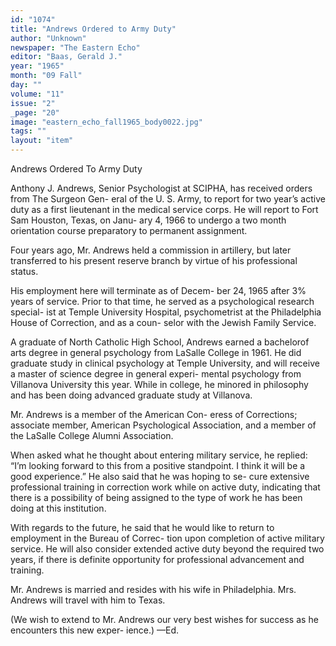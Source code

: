 ```yaml
---
id: "1074"
title: "Andrews Ordered to Army Duty"
author: "Unknown"
newspaper: "The Eastern Echo"
editor: "Baas, Gerald J."
year: "1965"
month: "09 Fall"
day: ""
volume: "11"
issue: "2"
_page: "20"
image: "eastern_echo_fall1965_body0022.jpg"
tags: ""
layout: "item"
---
```

Andrews Ordered To Army Duty

Anthony J. Andrews, Senior Psychologist at
SCIPHA, has received orders from The Surgeon Gen-
eral of the U. S. Army, to report for two year’s active
duty as a first lieutenant in the medical service corps.
He will report to Fort Sam Houston, Texas, on Janu-
ary 4, 1966 to undergo a two month orientation course
preparatory to permanent assignment.

Four years ago, Mr. Andrews held a commission in
artillery, but later transferred to his present reserve
branch by virtue of his professional status.

His employment here will terminate as of Decem-
ber 24, 1965 after 3% years of service. Prior to that
time, he served as a psychological research special-
ist at Temple University Hospital, psychometrist at
the Philadelphia House of Correction, and as a coun-
selor with the Jewish Family Service.

A graduate of North Catholic High School, Andrews
earned a bachelorof arts degree in general psychology
from LaSalle College in 1961. He did graduate study
in clinical psychology at Temple University, and will
receive a master of science degree in general experi-
mental psychology from Villanova University this
year. While in college, he minored in philosophy and
has been doing advanced graduate study at Villanova.

Mr. Andrews is a member of the American Con-
eress of Corrections; associate member, American
Psychological Association, and a member of the
LaSalle College Alumni Association.

When asked what he thought about entering military
service, he replied: “I’m looking forward to this
from a positive standpoint. I think it will be a good
experience.” He also said that he was hoping to se-
cure extensive professional training in correction
work while on active duty, indicating that there is a
possibility of being assigned to the type of work he
has been doing at this institution.

With regards to the future, he said that he would
like to return to employment in the Bureau of Correc-
tion upon completion of active military service. He
will also consider extended active duty beyond the
required two years, if there is definite opportunity for
professional advancement and training.

Mr. Andrews is married and resides with his wife
in Philadelphia. Mrs. Andrews will travel with him
to Texas.

(We wish to extend to Mr. Andrews our very best
wishes for success as he encounters this new exper-
ience.) —Ed.
